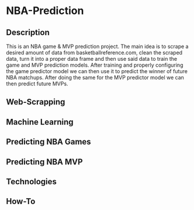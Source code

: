 # NBA-Prediction

## Description

This is an NBA game & MVP prediction project. The main idea is to scrape a desired amount of data from basketballreference.com, clean the scraped data, turn it into a proper data frame and then use said data to train the game and MVP prediction models. After training and properly configuring the game predictor model we can then use it to predict the winner of future NBA matchups. After doing the same for the MVP predictor model we can then predict future MVPs.

## Web-Scrapping

## Machine Learning

## Predicting NBA Games

## Predicting NBA MVP

## Technologies

## How-To
